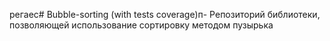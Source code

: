 регаес# Bubble-sorting (with tests coverage)п- Репозиторий библиотеки, позволяющей использование сортировку методом пузырька 
